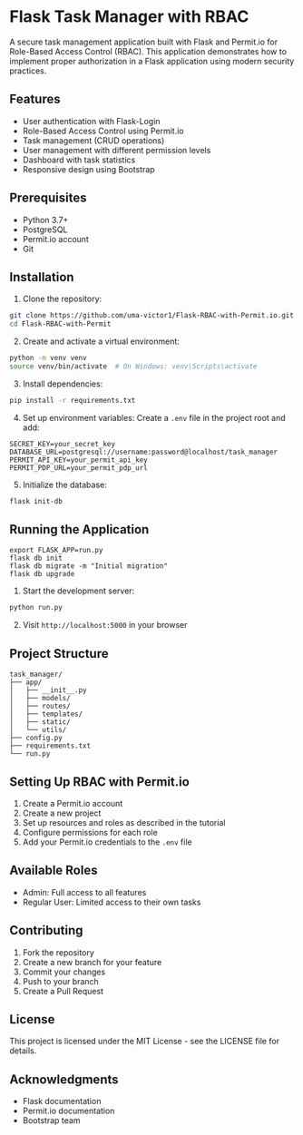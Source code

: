 # Flask Task Manager with RBAC

A secure task management application built with Flask and Permit.io for Role-Based Access Control (RBAC). This application demonstrates how to implement proper authorization in a Flask application using modern security practices.

## Features

- User authentication with Flask-Login
- Role-Based Access Control using Permit.io
- Task management (CRUD operations)
- User management with different permission levels
- Dashboard with task statistics
- Responsive design using Bootstrap

## Prerequisites

- Python 3.7+
- PostgreSQL
- Permit.io account
- Git

## Installation

1. Clone the repository:

```bash
git clone https://github.com/uma-victor1/Flask-RBAC-with-Permit.io.git
cd Flask-RBAC-with-Permit
```

2. Create and activate a virtual environment:

```bash
python -m venv venv
source venv/bin/activate  # On Windows: venv\Scripts\activate
```

3. Install dependencies:

```bash
pip install -r requirements.txt
```

4. Set up environment variables:
   Create a `.env` file in the project root and add:

```
SECRET_KEY=your_secret_key
DATABASE_URL=postgresql://username:password@localhost/task_manager
PERMIT_API_KEY=your_permit_api_key
PERMIT_PDP_URL=your_permit_pdp_url
```

5. Initialize the database:

```bash
flask init-db
```

## Running the Application

```
export FLASK_APP=run.py
flask db init
flask db migrate -m "Initial migration"
flask db upgrade
```

1. Start the development server:

```bash
python run.py
```

2. Visit `http://localhost:5000` in your browser

## Project Structure

```
task_manager/
├── app/
│   ├── __init__.py
│   ├── models/
│   ├── routes/
│   ├── templates/
│   ├── static/
│   └── utils/
├── config.py
├── requirements.txt
└── run.py
```

## Setting Up RBAC with Permit.io

1. Create a Permit.io account
2. Create a new project
3. Set up resources and roles as described in the tutorial
4. Configure permissions for each role
5. Add your Permit.io credentials to the `.env` file

## Available Roles

- Admin: Full access to all features
- Regular User: Limited access to their own tasks

## Contributing

1. Fork the repository
2. Create a new branch for your feature
3. Commit your changes
4. Push to your branch
5. Create a Pull Request

## License

This project is licensed under the MIT License - see the LICENSE file for details.

## Acknowledgments

- Flask documentation
- Permit.io documentation
- Bootstrap team

